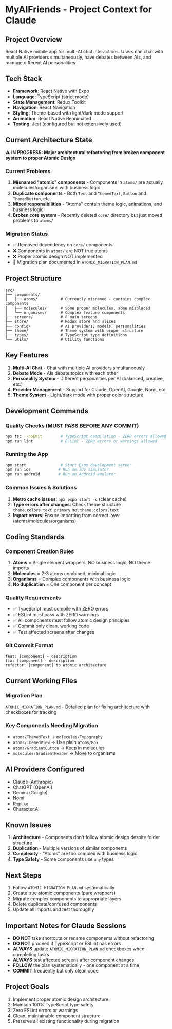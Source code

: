# MyAIFriends - Project Context for Claude

## Project Overview
React Native mobile app for multi-AI chat interactions. Users can chat with multiple AI providers simultaneously, have debates between AIs, and manage different AI personalities.

## Tech Stack
- **Framework**: React Native with Expo
- **Language**: TypeScript (strict mode)
- **State Management**: Redux Toolkit
- **Navigation**: React Navigation
- **Styling**: Theme-based with light/dark mode support
- **Animation**: React Native Reanimated
- **Testing**: Jest (configured but not extensively used)

## Current Architecture State
⚠️ **IN PROGRESS: Major architectural refactoring from broken component system to proper Atomic Design**

### Current Problems
1. **Misnamed "atomic" components** - Components in `atoms/` are actually molecules/organisms with business logic
2. **Duplicate components** - Both `Text` and `ThemedText`, `Button` and `ThemedButton`, etc.
3. **Mixed responsibilities** - "Atoms" contain theme logic, animations, and business logic
4. **Broken core system** - Recently deleted `core/` directory but just moved problems to `atoms/`

### Migration Status
- ✅ Removed dependency on `core/` components
- ❌ Components in `atoms/` are NOT true atoms
- ❌ Proper atomic design NOT implemented
- 📄 Migration plan documented in `ATOMIC_MIGRATION_PLAN.md`

## Project Structure
```
src/
├── components/
│   ├── atoms/          # Currently misnamed - contains complex components
│   ├── molecules/      # Some proper molecules, some misplaced
│   └── organisms/      # Complex feature components
├── screens/            # 8 main screens
├── store/              # Redux store and slices
├── config/             # AI providers, models, personalities
├── theme/              # Theme system with proper structure
├── types/              # TypeScript type definitions
└── utils/              # Utility functions
```

## Key Features
1. **Multi-AI Chat** - Chat with multiple AI providers simultaneously
2. **Debate Mode** - AIs debate topics with each other
3. **Personality System** - Different personalities per AI (balanced, creative, etc.)
4. **Provider Management** - Support for Claude, OpenAI, Google, Nomi, etc.
5. **Theme System** - Light/dark mode with proper color structure

## Development Commands

### Quality Checks (MUST PASS BEFORE ANY COMMIT)
```bash
npx tsc --noEmit        # TypeScript compilation - ZERO errors allowed
npm run lint            # ESLint - ZERO errors or warnings allowed
```

### Running the App
```bash
npm start               # Start Expo development server
npm run ios            # Run on iOS simulator
npm run android        # Run on Android emulator
```

### Common Issues & Solutions
1. **Metro cache issues**: `npx expo start -c` (clear cache)
2. **Type errors after changes**: Check theme structure `theme.colors.text.primary` not `theme.colors.text`
3. **Import errors**: Ensure importing from correct layer (atoms/molecules/organisms)

## Coding Standards

### Component Creation Rules
1. **Atoms** = Single element wrappers, NO business logic, NO theme imports
2. **Molecules** = 2-3 atoms combined, minimal logic
3. **Organisms** = Complex components with business logic
4. **No duplication** = One component per concept

### Quality Requirements
- ✅ TypeScript must compile with ZERO errors
- ✅ ESLint must pass with ZERO warnings  
- ✅ All components must follow atomic design principles
- ✅ Commit only clean, working code
- ✅ Test affected screens after changes

### Git Commit Format
```
feat: [component] - description
fix: [component] - description  
refactor: [component] to atomic architecture
```

## Current Working Files

### Migration Plan
`ATOMIC_MIGRATION_PLAN.md` - Detailed plan for fixing architecture with checkboxes for tracking

### Key Components Needing Migration
- `atoms/ThemedText` → `molecules/Typography`
- `atoms/ThemedView` → Use plain `atoms/Box`
- `atoms/GradientButton` → Keep in molecules
- `molecules/GradientHeader` → Move to organisms

## AI Providers Configured
- Claude (Anthropic)
- ChatGPT (OpenAI)
- Gemini (Google)
- Nomi
- Replika
- Character.AI

## Known Issues
1. **Architecture** - Components don't follow atomic design despite folder structure
2. **Duplication** - Multiple versions of similar components
3. **Complexity** - "Atoms" are too complex with business logic
4. **Type Safety** - Some components use `any` types

## Next Steps
1. Follow `ATOMIC_MIGRATION_PLAN.md` systematically
2. Create true atomic components (pure wrappers)
3. Migrate complex components to appropriate layers
4. Delete duplicate/confused components
5. Update all imports and test thoroughly

## Important Notes for Claude Sessions
- **DO NOT** take shortcuts or rename components without refactoring
- **DO NOT** proceed if TypeScript or ESLint has errors
- **ALWAYS** update `ATOMIC_MIGRATION_PLAN.md` checkboxes when completing tasks
- **ALWAYS** test affected screens after component changes
- **FOLLOW** the plan systematically - one component at a time
- **COMMIT** frequently but only clean code

## Project Goals
1. Implement proper atomic design architecture
2. Maintain 100% TypeScript type safety
3. Zero ESLint errors or warnings
4. Clean, maintainable component structure
5. Preserve all existing functionality during migration